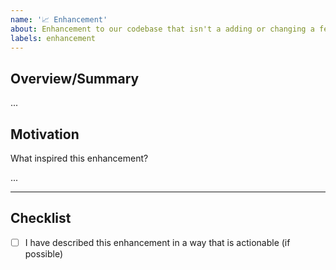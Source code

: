 ```yaml
---
name: '📈 Enhancement'
about: Enhancement to our codebase that isn't a adding or changing a feature
labels: enhancement
---
```


## Overview/Summary

...

## Motivation

What inspired this enhancement?

...

---

## Checklist

- [ ] I have described this enhancement in a way that is actionable (if possible)
